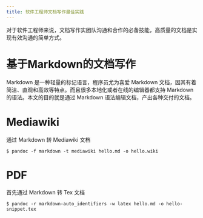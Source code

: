```yaml
---
title: 软件工程师文档写作最佳实践
---
```


对于软件工程师来说，文档写作实团队沟通和合作的必备技能，高质量的文档是实现有效沟通的简单方式。

# 基于Markdown的文档写作

Markdown 是一种轻量的标记语言，程序员尤为喜爱 Markdown 文档，因其有着简洁、直观和高效等特点。而且很多本地化或者在线的编辑器都支持 Markdown 的语法。本文的目的就是通过 Markdown 语法编辑文档，产出各种交付的文档。

# Mediawiki

通过 Markdown 转 Mediawiki 文档

```
$ pandoc -f markdown -t mediawiki hello.md -o hello.wiki
```

# PDF

首先通过 Markdown 转 Tex 文档

```
$ pandoc -r markdown-auto_identifiers -w latex hello.md -o hello-snippet.tex
```

